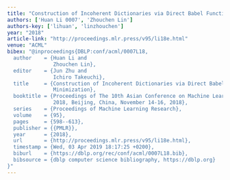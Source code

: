 ```yaml
---
title: "Construction of Incoherent Dictionaries via Direct Babel Function Minimization"
authors: ['Huan Li 0007', 'Zhouchen Lin']
authors-key: ['lihuan', 'linzhouchen']
year: "2018"
article-link: "http://proceedings.mlr.press/v95/li18e.html"
venue: "ACML"
bibex: "@inproceedings{DBLP:conf/acml/0007L18,
  author    = {Huan Li and
               Zhouchen Lin},
  editor    = {Jun Zhu and
               Ichiro Takeuchi},
  title     = {Construction of Incoherent Dictionaries via Direct Babel Function
               Minimization},
  booktitle = {Proceedings of The 10th Asian Conference on Machine Learning, {ACML}
               2018, Beijing, China, November 14-16, 2018},
  series    = {Proceedings of Machine Learning Research},
  volume    = {95},
  pages     = {598--613},
  publisher = {{PMLR}},
  year      = {2018},
  url       = {http://proceedings.mlr.press/v95/li18e.html},
  timestamp = {Wed, 03 Apr 2019 18:17:25 +0200},
  biburl    = {https://dblp.org/rec/conf/acml/0007L18.bib},
  bibsource = {dblp computer science bibliography, https://dblp.org}
}"
---
```

